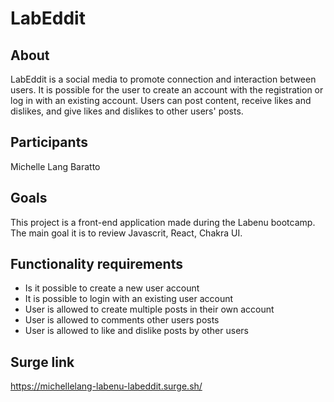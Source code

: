 # LabEddit

## About
LabEddit is a social media to promote connection and interaction between users. It is possible for the user to create an account with the registration or log in with an existing account. Users can post content, receive likes and dislikes, and give likes and dislikes to other users' posts.

## Participants
Michelle Lang Baratto

## Goals
This project is a front-end application made during the Labenu bootcamp. The main goal it is to review Javascrit, React, Chakra UI. 

## Functionality requirements 
- Is it possible to create a new user account
- It is possible to login with an existing user account
- User is allowed to create multiple posts in their own account
- User is allowed to comments other users posts
- User is allowed to like and dislike posts by other users

## Surge link
https://michellelang-labenu-labeddit.surge.sh/

